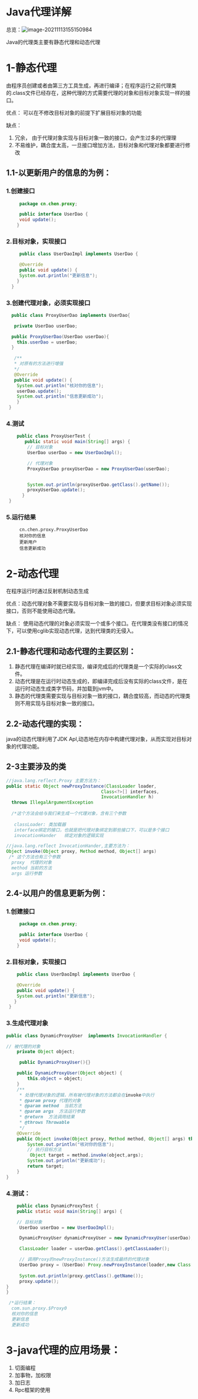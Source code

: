 # Java代理详解

总览：![image-20211113155150984](image-20211113155150984.png)

Java的代理类主要有静态代理和动态代理

# 1-静态代理

由程序员创建或者由第三方工具生成，再进行编译；在程序运行之前代理类的.class文件已经存在，这种代理的方式需要代理的对象和目标对象实现一样的接口。

优点： 可以在不修改目标对象的前提下扩展目标对象的功能

缺点：

1. 冗余， 由于代理对象实现与目标对象一致的接口，会产生过多的代理理
2. 不易维护，耦合度太高，一旦接口增加方法，目标对象和代理对象都要进行修改

## 1.1-以更新用户的信息的为例：

### 1.创建接口

```java
     package cn.chen.proxy;

     public interface UserDao {
     void update();
    }
```

### 2.目标对象，实现接口

```java
     public class UserDaoImpl implements UserDao {

     @Override
     public void update() {
     System.out.println("更新信息");
    }
  }
```

### 3.创建代理对象，必须实现接口

```java
  public class ProxyUserDao implements UserDao{

   private UserDao userDao;

  public ProxyUserDao(UserDao userDao){
    this.userDao = userDao;
  }

   /**
   * 对原有的方法进行增强
   */
   @Override
   public void update() {
    System.out.println("核对你的信息");
    userDao.update();
    System.out.println("信息更新成功");
    }
 }
```

### 4.测试

```java
    public class ProxyUserTest {
       public static void main(String[] args) {
        // 目标对象
        UserDao userDao = new UserDaoImpl();

        // 代理对象
        ProxyUserDao proxyUserDao = new ProxyUserDao(userDao);


        System.out.println(proxyUserDao.getClass().getName());
        proxyUserDao.update();
      }
 }
```

### 5.运行结果

```
     cn.chen.proxy.ProxyUserDao
     核对你的信息
     更新用户
     信息更新成功 
```

# 2-动态代理

在程序运行时通过反射机制动态生成

优点：动态代理对象不需要实现与目标对象一致的接口，但要求目标对象必须实现接口，否则不能使用动态代理。

缺点： 使用动态代理的对象必须实现一个或多个接口。在代理类没有接口的情况下，可以使用cglib实现动态代理，达到代理类的无侵入。

## 2.1-**静态代理和动态代理的主要区别：**

1. 静态代理在编译时就已经实现，编译完成后的代理类是一个实际的class文件。
2. 动态代理是在运行时动态生成的，即编译完成后没有实际的class文件，是在运行时动态生成类字节码，并加载到jvm中。
3. 静态的代理类需要实现与目标对象一致的接口，耦合度较高，而动态的代理类则不用实现与目标对象一致的接口。

## 2.2-**动态代理的实现：**

java的动态代理利用了JDK Apl,动态地在内存中构建代理对象，从而实现对目标对象的代理功能。

## 2-3主要涉及的类

```java
//java.lang.reflect.Proxy 主要方法为： 
public static Object newProxyInstance(ClassLoader loader,
                                    Class<?>[] interfaces,
                                    InvocationHandler h)
  throws IllegalArgumentException
  
  /*这个方法会给与我们来生成一个代理对象，含有三个参数
  
   classLoader: 类加载器
   interface绑定的接口，也就是把代理对象绑定到那些接口下，可以是多个接口
   invocationHander   绑定对象的逻辑实现
```

```java
//java.lang.reflect InvocationHander,主要方法为： 
Object invoke(Object proxy, Method method, Object[] args)
 /* 这个方法也有三个参数
  proxy  代理的对象
  method 当前的方法
  args 运行参数
```

## 2.4-**以用户的信息更新为例：**

### 1.创建接口

```java
     package cn.chen.proxy;

     public interface UserDao {
     void update();
    }
```

### 2.目标对象，实现接口

```java
    public class UserDaoImpl implements UserDao {

    @Override
    public void update() {
    System.out.println("更新信息");
   }
 }
```

### 3.生成代理对象

```java
public class DynamicProxyUser  implements InvocationHandler {

// 被代理的对象
    private Object object;

     public DynamicProxyUser(){}

    public DynamicProxyUser(Object object) {
        this.object = object;
    }
    /**
     * 处理代理对象的逻辑，所有被代理对象的方法都会在invoke中执行
     * @param proxy 代理的对象
     * @param method  当前方法
     * @param args  方法运行参数
     * @return  方法调用结果
     * @throws Throwable
     */
    @Override
    public Object invoke(Object proxy, Method method, Object[] args) throws Throwable {
        System.out.println("核对你的信息");
        // 执行目标方法
         Object target = method.invoke(object,args);
        System.out.println("更新成功");
        return target;
    }
}
```

### 4.测试：

```java
    public class DynamicProxyTest {
    public static void main(String[] args) {

    // 目标对象
     UserDao userDao = new UserDaoImpl();

     DynamicProxyUser dynamicProxyUser = new DynamicProxyUser(userDao);

     ClassLoader loader = userDao.getClass().getClassLoader();

     // 调用Proxy的newProxyInstance()方法生成最终的代理对象
     UserDao proxy = (UserDao) Proxy.newProxyInstance(loader,new Class[]{UserDao.class},dynamicProxyUser);
     
     System.out.println(proxy.getClass().getName());
     proxy.update();
}
}

 /*运行结果：
  com.sun.proxy.$Proxy0
  核对你的信息
  更新信息
  更新成功       
```

# 3-java代理的应用场景：

1. 切面编程
2. 加事物，加权限
3. 加日志
4. Rpc框架的使用




